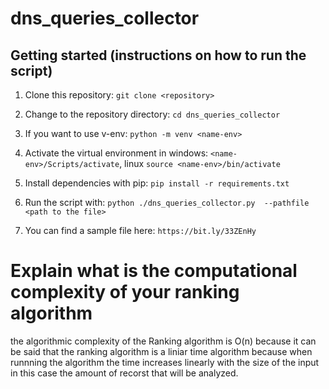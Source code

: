 # dns_queries_collector
## Getting started (instructions on how to run the script) 
  1. Clone this repository: `git clone <repository>`
  2. Change to the repository directory: `cd dns_queries_collector`
  3. If you want to use v-env: `python -m venv <name-env>`
  4. Activate the virtual environment in windows: `<name-env>/Scripts/activate`, linux `source <name-env>/bin/activate`
  5. Install dependencies with pip: `pip install -r requirements.txt`
  8. Run the script with: `python ./dns_queries_collector.py  --pathfile <path to the file>`

  9. You can find a sample file here: `https://bit.ly/33ZEnHy`

# Explain what is the computational complexity of your ranking algorithm
the algorithmic complexity of the Ranking algorithm is O(n) because it can be said that the ranking algorithm is a liniar time algorithm because when runnning the algorithm the time increases linearly with the size of the input in this case the amount of recorst that will be analyzed.
